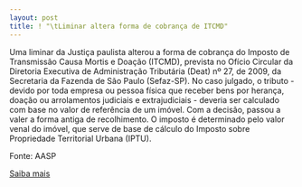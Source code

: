 ```yaml
---
layout: post
title: ! "\tLiminar altera forma de cobrança de ITCMD"
---
```

<p>Uma liminar da Justiça paulista alterou a forma de cobrança do Imposto de Transmissão Causa Mortis e Doação (ITCMD), prevista no Ofício Circular da Diretoria Executiva de Administração Tributária (Deat) nº 27, de 2009, da Secretaria da Fazenda de São Paulo (Sefaz-SP). No caso julgado, o tributo - devido por toda empresa ou pessoa física que receber bens por herança, doação ou arrolamentos judiciais e extrajudiciais - deveria ser calculado com base no valor de referência de um imóvel. Com a decisão, passou a valer a forma antiga de recolhimento. O imposto é determinado pelo valor venal do imóvel, que serve de base de cálculo do Imposto sobre Propriedade Territorial Urbana (IPTU). </p><p>Fonte: AASP</p><p><a href="http://www.aasp.org.br/aasp/imprensa/clipping/cli_noticia.asp?idnot=6498" target="_blank">Saiba mais </a></p>
